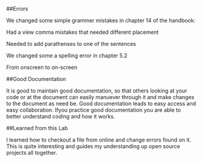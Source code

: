##Errors

We changed some simple grammer mistakes in chapter 14 of the handbook:

Had a view comma mistakes that needed different placement

Needed to add parathenses to one of the sentences

We changed some a spelling error in chapter 5.2

From onscreen to on-screen

##Good Documentation

It is good to maintain good documentation, so that others looking at your code or at the document can easily manuever through it and make changes to the document as need be. Good documentation leads to easy access and easy collaboration. Ifyou practice good documentation you are able to better understand coding and how it works. 

##Learned from this Lab

I learned how to checkout a file from online and change errors found on it. This is quite interesting and guides my understanding up open source projects all together. 
